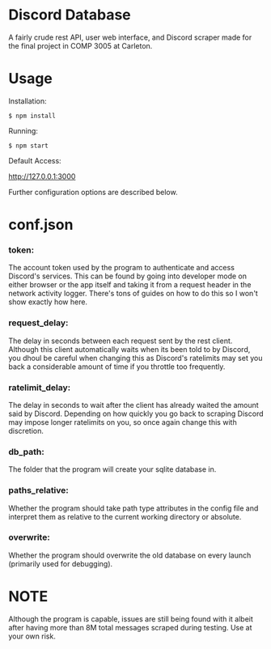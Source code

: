 # Discord Database
A fairly crude rest API, user web interface, and Discord scraper made for the final project in COMP 3005 at Carleton.

# Usage
Installation:

`$ npm install`

Running:

`$ npm start`

Default Access:

http://127.0.0.1:3000

Further configuration options are described below.

# conf.json

### __token__: 
The account token used by the program to authenticate and access Discord's services. This can be found by going into developer mode on either browser or the app itself and taking it from a request header in the network activity logger. There's tons of guides on how to do this so I won't show exactly how here.

### __request_delay__:
The delay in seconds between each request sent by the rest client. Although this client automatically waits when its been told to by Discord, you dhoul be careful when changing this as Discord's ratelimits may set you back a considerable amount of time if you throttle too frequently.

### __ratelimit_delay__:
The delay in seconds to wait after the client has already waited the amount said by Discord. Depending on how quickly you go back to scraping Discord may impose longer ratelimits on you, so once again change this with discretion.

### __db_path__:
The folder that the program will create your sqlite database in.

### __paths_relative__:
Whether the program should take path type attributes in the config file and interpret them as relative to the current working directory or absolute.

### __overwrite__:
Whether the program should overwrite the old database on every launch (primarily used for debugging).

# NOTE
Although the program is capable, issues are still being found with it albeit after having more than 8M total messages scraped during testing. Use at your own risk.